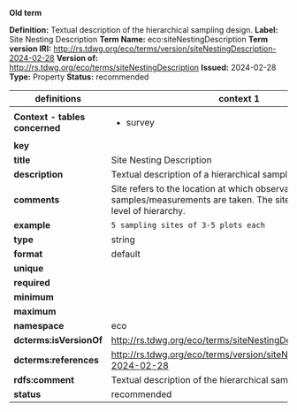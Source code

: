 **Old term**

**Definition:** Textual description of the hierarchical sampling design.
**Label:** Site Nesting Description
**Term Name:** eco:siteNestingDescription
**Term version IRI:** http://rs.tdwg.org/eco/terms/version/siteNestingDescription-2024-02-28
**Version of:** http://rs.tdwg.org/eco/terms/siteNestingDescription
**Issued:** 2024-02-28
**Type:** Property
**Status:** recommended


| definitions | context 1 |
|-|-|
| **Context - tables concerned** | <ul><li>survey</li></ul> |
| **key** |  |
| **title** | Site Nesting Description |
| **description** | Textual description of a hierarchical sampling design. |
| **comments** | Site refers to the location at which observations are made or samples/measurements are taken. The site can be at any level of hierarchy. |
| **example** | `5 sampling sites of 3-5 plots each` |
| **type** | string |
| **format** | default |
| **unique** |  |
| **required** |  |
| **minimum** |  |
| **maximum** |  |
| **namespace** | eco |
| **dcterms:isVersionOf** | http://rs.tdwg.org/eco/terms/siteNestingDescription |
| **dcterms:references** | http://rs.tdwg.org/eco/terms/version/siteNestingDescription-2024-02-28 |
| **rdfs:comment** | Textual description of the hierarchical sampling design. |
| **status** | recommended |
